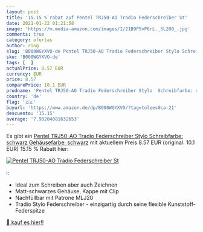 ```yaml
---
layout: post
title: '15.15 % rabat auf Pentel TRJ50-AO Tradio Federschreiber St'
date: 2021-01-22 01:21:58
image: 'https://m.media-amazon.com/images/I/21B9P5vP6rL._SL200_.jpg'
comments: true
category: ofertas
author: ring
slug: 'B000WGYXVO-de Pentel TRJ50-AO Tradio Federschreiber Stylo Schreibfarbe:...'
sku: 'B000WGYXVO-de'
tags: [  ]
actualPrice: 8.57 EUR
currency: EUR
price: 8.57
comparePrice: 10.1 EUR
prodname: 'Pentel TRJ50-AO Tradio Federschreiber Stylo  Schreibfarbe: schwarz  Gehäusefarbe: schwarz'
country: 'de'
flag: '🇩🇪'
buyurl: 'https://www.amazon.de/dp/B000WGYXVO/?tag=tolees0ca-21'
descuento: '15.15'
average: '7.93204081632653'
---
```


Es gibt ein [Pentel TRJ50-AO Tradio Federschreiber Stylo  Schreibfarbe: schwarz  Gehäusefarbe: schwarz](https://www.amazon.de/dp/B000WGYXVO/?tag=tolees0ca-21) mit aktuellem Preis 8.57 EUR (original: 10.1 EUR) 15.15 % Rabatt hier:

[![Pentel TRJ50-AO Tradio Federschreiber St](https://m.media-amazon.com/images/I/21B9P5vP6rL._SL200_.jpg)](https://www.amazon.de/dp/B000WGYXVO/?tag=tolees0ca-21)

ℹ️:

- Ideal zum Schreiben aber auch Zeichnen
- Matt-schwarzes Gehäuse, Kappe mit Clip
- Nachfüllbar mit Patrone MLJ20
- Tradio Stylo Federschreiber - einzigartig durch seine flexible Kunststoff-Federspitze

[🛒 kauf es hier!!](https://www.amazon.de/dp/B000WGYXVO/?tag=tolees0ca-21)

